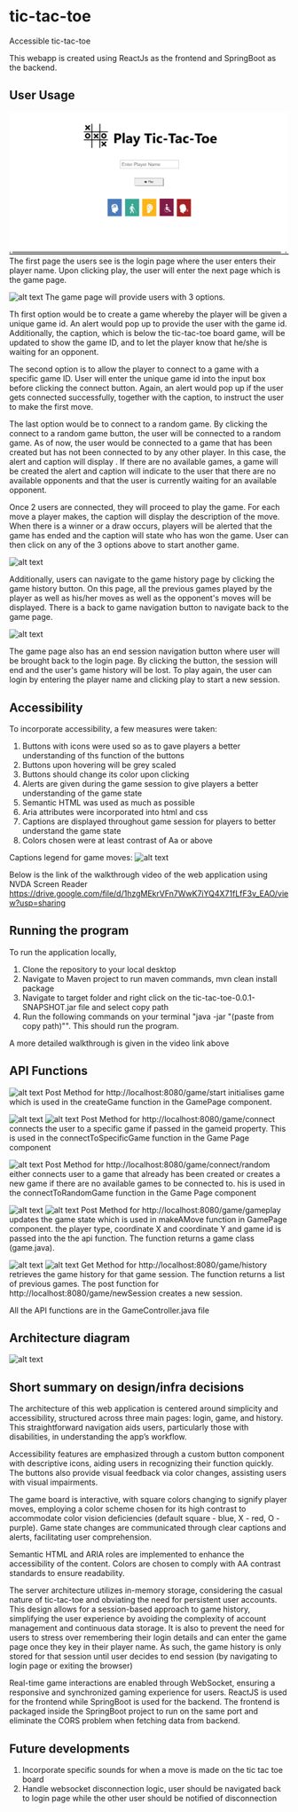 # tic-tac-toe
Accessible tic-tac-toe

This webapp is created using ReactJs as the frontend and SpringBoot as the backend.


## User Usage

![alt text](images/image.png)
The first page the users see is the login page where the user enters their player name. Upon clicking play, the user will enter the next page which is the game page.

![alt text](image/image-1.png)
The game page will provide users with 3 options. 

Th first option would be to create a game whereby the player will be given a unique game id. An alert would pop up to provide the user with the game id. Additionally, the caption, which is below the tic-tac-toe board game, will be updated to show the game ID, and to let the player know that he/she is waiting for an opponent.

The second option is to allow the player to connect to a game with a specific game ID. User will enter the unique game id into the input box before clicking the connect button. Again, an alert would pop up if the user gets connected successfully, together with the caption, to instruct the user to make the first move.

The last option would be to connect to a random game. By clicking the connect to a random game button, the user will be connected to a random game. As of now, the user would be connected to a game that has been created but has not been connected to by any other player. In this case, the alert and caption will display . If there are no available games, a game will be created the alert and caption will indicate to the user that there are no available opponents and that the user is currently waiting for an available opponent. 

Once 2 users are connected, they will proceed to play the game. For each move a player makes, the caption will display the description of the move. When there is a winner or a draw occurs, players will be alerted that the game has ended and the caption will state who has won the game. User can then click on any of the 3 options above to start another game. 

![alt text](image/image-3.png)

Additionally, users can navigate to the game history page by clicking the game history button. On this page, all the previous games played by the player as well as his/her moves as well as the opponent's moves will be displayed. There is a back to game navigation button to navigate back to the game page.

![alt text](image/image-4.png)

The game page also has an end session navigation button where user will be brought back to the login page. By clicking the button, the session will end and the user's game history will be lost. To play again, the user can login by entering the player name and clicking play to start a new session.

## Accessibility
To incorporate accessibility, a few measures were taken:
1. Buttons with icons were used so as to gave players a better understanding of ths function of the buttons
2. Buttons upon hovering will be grey scaled
3. Buttons should change its color upon clicking
4. Alerts are given during the game session to give players a better understanding of the game state
5. Semantic HTML was used as much as possible 
6. Aria attributes were incorporated into html and css
7. Captions are displayed throughout game session for players to better understand the game state
8. Colors chosen were at least contrast of Aa or above

Captions legend for game moves:
![alt text](image/image-16.png)

Below is the link of the walkthrough video of the web application using NVDA Screen Reader
https://drive.google.com/file/d/1hzgMEkrVFn7WwK7iYQ4X71fLfF3v_EAO/view?usp=sharing

## Running the program 
To run the application locally, 
1. Clone the repository to your local desktop
2. Navigate to Maven project to run maven commands, mvn clean install package
3. Navigate to target folder and right click on the tic-tac-toe-0.0.1-SNAPSHOT.jar file and select copy path
4. Run the following commands on your terminal "java -jar "(paste from copy path)"". This should run the program.

A more detailed walkthrough is given in the video link above 

## API Functions
![alt text](image/image-6.png)
Post Method for http://localhost:8080/game/start initialises game which is used in the createGame function in the GamePage component.

![alt text](image/image-7.png)
![alt text](image/image-8.png)
Post Method for http://localhost:8080/game/connect connects the user to a specific game if passed in the gameid property. This is used in the connectToSpecificGame function in the Game Page component

![alt text](image/image-13.png)
Post Method for http://localhost:8080/game/connect/random either connects user to a game that already has been created or creates a new game if there are no available games to be connected to. his is used in the connectToRandomGame function in the Game Page component

![alt text](image/image-9.png)
![alt text](image/image-10.png)
Post Method for http://localhost:8080/game/gameplay updates the game state which is used in makeAMove function in GamePage component. the player type, coordinate X and coordinate Y and game id is passed into the the api function. The function returns a game class (game.java). 

![alt text](image/image-11.png)
![alt text](image/image-12.png)
Get Method for http://localhost:8080/game/history retrieves the game history for that game session. The function returns a list of previous games. 
The post function for http://localhost:8080/game/newSession creates a new session.

All the API functions are in the GameController.java file

## Architecture diagram

![alt text](image/image-15.png)

## Short summary on design/infra decisions

The architecture of this web application is centered around simplicity and accessibility, structured across three main pages: login, game, and history. This straightforward navigation aids users, particularly those with disabilities, in understanding the app’s workflow.

Accessibility features are emphasized through a custom button component with descriptive icons, aiding users in recognizing their function quickly. The buttons also provide visual feedback via color changes, assisting users with visual impairments.

The game board is interactive, with square colors changing to signify player moves, employing a color scheme chosen for its high contrast to accommodate color vision deficiencies (default square - blue, X - red, O - purple). Game state changes are communicated through clear captions and alerts, facilitating user comprehension.

Semantic HTML and ARIA roles are implemented to enhance the accessibility of the content. Colors are chosen to comply with AA contrast standards to ensure readability.

The server architecture utilizes in-memory storage, considering the casual nature of tic-tac-toe and obviating the need for persistent user accounts. This design allows for a session-based approach to game history, simplifying the user experience by avoiding the complexity of account management and continuous data storage. It is also to prevent the need for users to stress over remembering their login details and can enter the game page once they key in their player name. As such, the game history is only stored for that session until user decides to end session (by navigating to login page or exiting the browser)

Real-time game interactions are enabled through WebSocket, ensuring a responsive and synchronized gaming experience for users. ReactJS is used for the frontend while SpringBoot is used for the backend. The frontend is packaged inside the SpringBoot project to run on the same port and eliminate the CORS problem when fetching data from backend.

## Future developments

1. Incorporate specific sounds for when a move is made on the tic tac toe board
2. Handle websocket disconnection logic, user should be navigated back to login page while the other user should be notified of disconnection
 

